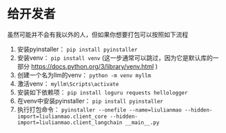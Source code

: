 # 给开发者

虽然可能并不会有我以外的人，但如果你想要打包可以按照如下流程

1. 安装pyinstaller： `pip install pyinstaller`
2. 安装venv： `pip install venv` (这一步通常可以跳过，因为它是默认库的一部分 https://docs.python.org/3/library/venv.html )
3. 创建一个名为llm的venv： `python -m venv myllm`
4. 激活venv： `myllm\Scripts\activate`
5. 安装如下依赖项： `pip install loguru requests hellologger`
6. 在venv中安装pyinstaller： `pip install pyinstaller`
7. 执行打包命令： `pyinstaller --onefile --name=liulianmao --hidden-import=liulianmao.client_core --hidden-import=liulianmao.client_langchain __main__.py`